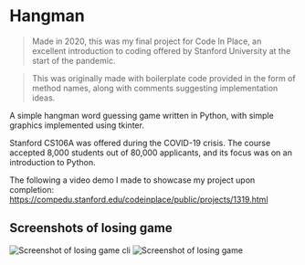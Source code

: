 # Hangman

> Made in 2020, this was my final project for Code In Place, an excellent introduction to coding offered by Stanford University
> at the start of the pandemic.

> This was originally made with boilerplate code provided in the form of method names, along with comments suggesting implementation ideas.

A simple hangman word guessing game written in Python, with simple graphics implemented using tkinter.

Stanford CS106A was offered during the COVID-19 crisis. The course accepted 8,000 students out of 80,000 applicants, and its focus was on an introduction to Python.

The following a video demo I made to showcase my project upon completion:
https://compedu.stanford.edu/codeinplace/public/projects/1319.html

## Screenshots of losing game
![Screenshot of losing game cli](https://caleb-mitchell.github.io/repo-readme-images/public/images/hangman_screenshot_cli.png)
![Screenshot of losing game](https://caleb-mitchell.github.io/repo-readme-images/public/images/hangman_screenshot.png)
